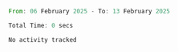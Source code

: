 <!--START_SECTION:waka-->

```rust
From: 06 February 2025 - To: 13 February 2025

Total Time: 0 secs

No activity tracked
```

<!--END_SECTION:waka-->
